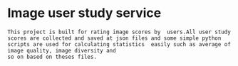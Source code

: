 # Image user study service
    This project is built for rating image scores by  users.All user study scores are collected and saved at json files and some simple python scripts are used for calculating statistics  easily such as average of image quality, image diversity and 
    so on based on theses files. 